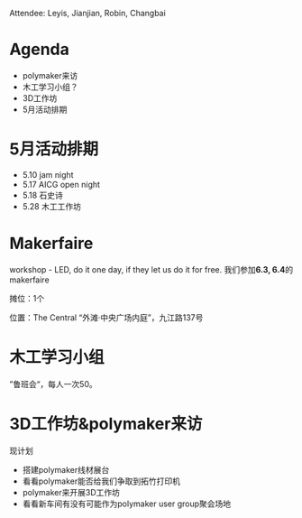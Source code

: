 Attendee: Leyis, Jianjian, Robin, Changbai

# Agenda

- polymaker来访
- 木工学习小组？
- 3D工作坊
- 5月活动排期

# 5月活动排期
- 5.10 jam night
- 5.17 AICG open night
- 5.18 石史诗
- 5.28 木工工作坊

# Makerfaire

workshop - LED, do it one day, if they let us do it for free.
我们参加**6.3, 6.4**的makerfaire

摊位：1个

位置：The Central “外滩·中央广场内庭”，九江路137号


# 木工学习小组

”鲁班会“，每人一次50。

# 3D工作坊&polymaker来访

现计划
- 搭建polymaker线材展台
- 看看polymaker能否给我们争取到拓竹打印机
- polymaker来开展3D工作坊
- 看看新车间有没有可能作为polymaker user group聚会场地
